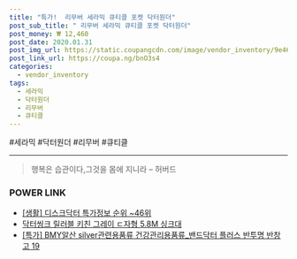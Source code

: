 ```yaml
--- 
title: "특가!  리무버 세라믹 큐티클 포켓 닥터원더" 
post_sub_title: " 리무버 세라믹 큐티클 포켓 닥터원더" 
post_money: ₩ 12,460 
post_date: 2020.01.31 
post_img_url: https://static.coupangcdn.com/image/vendor_inventory/9e46/d8ae640fbbf159e537ecf2ad03a9251c82209110d5a7b9ea5de316eb89dd.jpg 
post_link_url: https://coupa.ng/bnO3s4 
categories: 
  - vendor_inventory 
tags: 
  - 세라믹 
  - 닥터원더 
  - 리무버 
  - 큐티클 
--- 
```

  #세라믹 #닥터원더 #리무버 #큐티클 
<hr> 

> 행복은 습관이다,그것을 몸에 지니라 – 허버드 


### POWER LINK

* <a href="https://blog.naver.com/sakai111/221781648893" target="_blank"> [생활] 디스크닥터 특가정보 순위 ~46위</a>
* <a href="https://blog.naver.com/santokki14/221786321947" target="_blank">닥터씽크 릴러블 키친 그레이 ㄷ자형 5.8M 싱크대</a>
* <a href="https://blog.naver.com/an0733/221789158336" target="_blank">[특가] BMY알산 silver관련용품류 건강관리용품류_밴드닥터 플러스 반투명 반창고 19</a>
